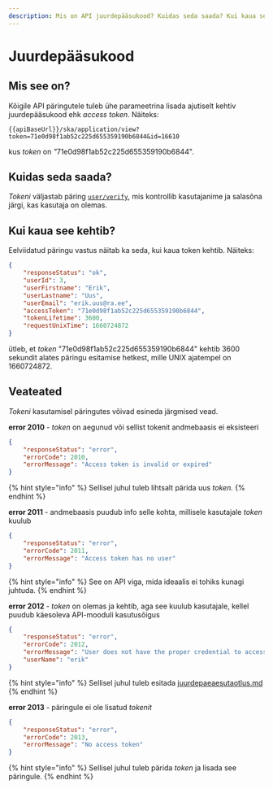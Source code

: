 ```yaml
---
description: Mis on API juurdepääsukood? Kuidas seda saada? Kui kaua see kehtib?
---
```


# Juurdepääsukood

## Mis see on?

Kõigile API päringutele tuleb ühe parameetrina lisada ajutiselt kehtiv juurdepääsukood ehk _access token_. Näiteks:

```
{{apiBaseUrl}}/ska/application/view?token=71e0d98f1ab52c225d655359190b6844&id=16610
```

kus _token_ on _"_&#x37;1e0d98f1ab52c225d655359190b6844".

## Kuidas seda saada?

_Tokeni_ väljastab päring [`user/verify`](kasutaja-tuvastamine.md), mis kontrollib kasutajanime ja salasõna järgi, kas kasutaja on olemas.&#x20;

## Kui kaua see kehtib?

Eelviidatud päringu vastus näitab ka seda, kui kaua token kehtib. Näiteks:

```json
{
    "responseStatus": "ok",
    "userId": 3,
    "userFirstname": "Erik",
    "userLastname": "Uus",
    "userEmail": "erik.uus@ra.ee",
    "accessToken": "71e0d98f1ab52c225d655359190b6844",
    "tokenLifetime": 3600,
    "requestUnixTime": 1660724872
}
```

ütleb, et _token_ "71e0d98f1ab52c225d655359190b6844" kehtib 3600 sekundit alates päringu esitamise hetkest, mille UNIX ajatempel on 1660724872.

## **Veateated**&#x20;

_Tokeni_ kasutamisel päringutes võivad esineda järgmised vead.

**error 2010** - _token_ on aegunud või sellist tokenit andmebaasis ei eksisteeri

```json
{
    "responseStatus": "error",
    "errorCode": 2010,
    "errorMessage": "Access token is invalid or expired"
}
```

{% hint style="info" %}
Sellisel juhul tuleb lihtsalt pärida uus _token._
{% endhint %}

**error 2011** - andmebaasis puudub info selle kohta, millisele kasutajale _token_ kuulub

```json
{
    "responseStatus": "error",
    "errorCode": 2011,
    "errorMessage": "Access token has no user"
}
```

{% hint style="info" %}
See on API viga, mida ideaalis ei tohiks kunagi juhtuda.
{% endhint %}

**error 2012** - _token_ on olemas ja kehtib, aga see kuulub kasutajale, kellel puudub käesoleva API-mooduli kasutusõigus

```json
{
    "responseStatus": "error",
    "errorCode": 2012,
    "errorMessage": "User does not have the proper credential to access this action",
    "userName": "erik"
}
```

{% hint style="info" %}
Sellisel juhul tuleb esitada [juurdepaeaesutaotlus.md](juurdepaeaesutaotlus.md "mention")
{% endhint %}

**error 2013** - päringule ei ole lisatud _tokenit_

```json
{
    "responseStatus": "error",
    "errorCode": 2013,
    "errorMessage": "No access token"
}
```

{% hint style="info" %}
Sellisel juhul tuleb pärida _token_ ja lisada see päringule.
{% endhint %}
